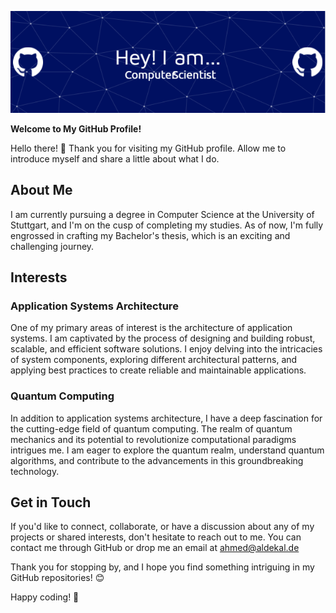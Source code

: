 
<!--
**aldekal/aldekal** is a ✨ _special_ ✨ repository because its `README.md` (this file) appears on your GitHub profile.

Here are some ideas to get you started:

- 🔭 I’m currently working on ...
- 🌱 I’m currently learning ...
- 👯 I’m looking to collaborate on ...
- 🤔 I’m looking for help with ...
- 💬 Ask me about ...
- 📫 How to reach me: ...
- 😄 Pronouns: ...
- ⚡ Fun fact: ...
-->
![Header](./github-header-image.png "Header")

**Welcome to My GitHub Profile!**

Hello there! 👋 Thank you for visiting my GitHub profile. Allow me to introduce myself and share a little about what I do.

## About Me

I am currently pursuing a degree in Computer Science at the University of Stuttgart, and I'm on the cusp of completing my studies. As of now, I'm fully engrossed in crafting my Bachelor's thesis, which is an exciting and challenging journey.

## Interests

### Application Systems Architecture

One of my primary areas of interest is the architecture of application systems. I am captivated by the process of designing and building robust, scalable, and efficient software solutions. I enjoy delving into the intricacies of system components, exploring different architectural patterns, and applying best practices to create reliable and maintainable applications.

### Quantum Computing

In addition to application systems architecture, I have a deep fascination for the cutting-edge field of quantum computing. The realm of quantum mechanics and its potential to revolutionize computational paradigms intrigues me. I am eager to explore the quantum realm, understand quantum algorithms, and contribute to the advancements in this groundbreaking technology.


## Get in Touch

If you'd like to connect, collaborate, or have a discussion about any of my projects or shared interests, don't hesitate to reach out to me. You can contact me through GitHub or drop me an email at ahmed@aldekal.de

Thank you for stopping by, and I hope you find something intriguing in my GitHub repositories! 😊

Happy coding! 🚀
